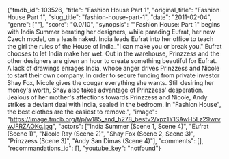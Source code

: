 {"tmdb_id": 103526, "title": "Fashion House Part 1", "original_title": "Fashion House Part 1", "slug_title": "fashion-house-part-1", "date": "2011-02-04", "genre": [""], "score": "0.0/10", "synopsis": "\"Fashion House: Part 1\" begins with India Summer berating her designers, while parading Eufrat, her new Czech model, on a leash naked. India leads Eufrat into her office to teach the girl the rules of the House of India_\"I can make you or break you.\" Eufrat chooses to let India make her wet. Out in the warehouse, Prinzzess and the other designers are given an hour to create something beautiful for Eufrat. A lack of drawings enrages India, whose anger drives Prinzzess and Nicole to start their own company. In order to secure funding from private investor Shay Fox, Nicole gives the cougar everything she wants. Still desiring her money's worth, Shay also takes advantage of Prinzzess' desperation. Jealous of her mother's affections towards Prinzzess and Nicole, Andy strikes a deviant deal with India, sealed in the bedroom. In \"Fashion House\", the best clothes are the easiest to remove.", "image": "https://image.tmdb.org/t/p/w185_and_h278_bestv2/xpz1Y1SAwH5Lz29wrvwJFRZAOKc.jpg", "actors": ["India Summer (Scene 1, Scene 4)", "Eufrat (Scene 1)", "Nicole Ray (Scene 2)", "Shay Fox (Scene 2, Scene 3)", "Prinzzess (Scene 3)", "Andy San Dimas (Scene 4)"], "comments": [], "recommandations_id": [], "youtube_key": "notfound"}